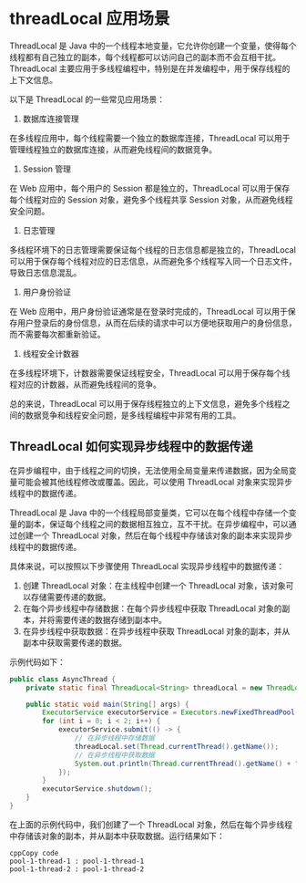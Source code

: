 # threadLocal 应用场景

ThreadLocal 是 Java 中的一个线程本地变量，它允许你创建一个变量，使得每个线程都有自己独立的副本，每个线程都可以访问自己的副本而不会互相干扰。ThreadLocal 主要应用于多线程编程中，特别是在并发编程中，用于保存线程的上下文信息。

以下是 ThreadLocal 的一些常见应用场景：

1. 数据库连接管理

在多线程应用中，每个线程需要一个独立的数据库连接，ThreadLocal 可以用于管理线程独立的数据库连接，从而避免线程间的数据竞争。

1. Session 管理

在 Web 应用中，每个用户的 Session 都是独立的，ThreadLocal 可以用于保存每个线程对应的 Session 对象，避免多个线程共享 Session 对象，从而避免线程安全问题。

1. 日志管理

多线程环境下的日志管理需要保证每个线程的日志信息都是独立的，ThreadLocal 可以用于保存每个线程对应的日志信息，从而避免多个线程写入同一个日志文件，导致日志信息混乱。

1. 用户身份验证

在 Web 应用中，用户身份验证通常是在登录时完成的，ThreadLocal 可以用于保存用户登录后的身份信息，从而在后续的请求中可以方便地获取用户的身份信息，而不需要每次都重新验证。

1. 线程安全计数器

在多线程环境下，计数器需要保证线程安全，ThreadLocal 可以用于保存每个线程对应的计数器，从而避免线程间的竞争。

总的来说，ThreadLocal 可以用于保存线程独立的上下文信息，避免多个线程之间的数据竞争和线程安全问题，是多线程编程中非常有用的工具。

## ThreadLocal 如何实现异步线程中的数据传递

在异步编程中，由于线程之间的切换，无法使用全局变量来传递数据，因为全局变量可能会被其他线程修改或覆盖。因此，可以使用 ThreadLocal 对象来实现异步线程中的数据传递。

ThreadLocal 是 Java 中的一个线程局部变量类，它可以在每个线程中存储一个变量的副本，保证每个线程之间的数据相互独立，互不干扰。在异步编程中，可以通过创建一个 ThreadLocal 对象，然后在每个线程中存储该对象的副本来实现异步线程中的数据传递。

具体来说，可以按照以下步骤使用 ThreadLocal 实现异步线程中的数据传递：

1. 创建 ThreadLocal 对象：在主线程中创建一个 ThreadLocal 对象，该对象可以存储需要传递的数据。
2. 在每个异步线程中存储数据：在每个异步线程中获取 ThreadLocal 对象的副本，并将需要传递的数据存储到副本中。
3. 在异步线程中获取数据：在异步线程中获取 ThreadLocal 对象的副本，并从副本中获取需要传递的数据。

示例代码如下：

```java
public class AsyncThread {
    private static final ThreadLocal<String> threadLocal = new ThreadLocal<>();

    public static void main(String[] args) {
        ExecutorService executorService = Executors.newFixedThreadPool(2);
        for (int i = 0; i < 2; i++) {
            executorService.submit(() -> {
                // 在异步线程中存储数据
                threadLocal.set(Thread.currentThread().getName());
                // 在异步线程中获取数据
                System.out.println(Thread.currentThread().getName() + " : " + threadLocal.get());
            });
        }
        executorService.shutdown();
    }
}

```

在上面的示例代码中，我们创建了一个 ThreadLocal 对象，然后在每个异步线程中存储该对象的副本，并从副本中获取数据。运行结果如下：

```
cppCopy code
pool-1-thread-1 : pool-1-thread-1
pool-1-thread-2 : pool-1-thread-2
```
